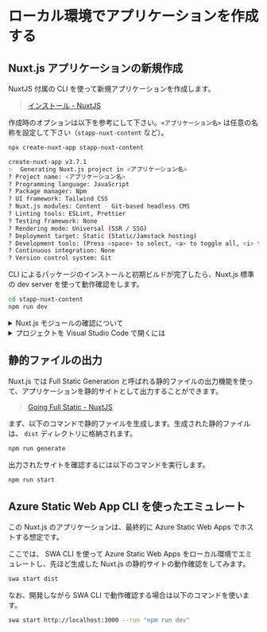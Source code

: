 # ローカル環境でアプリケーションを作成する

## Nuxt.js アプリケーションの新規作成

NuxtJS 付属の CLI を使って新規アプリケーションを作成します。

> [インストール - NuxtJS](https://ja.nuxtjs.org/docs/2.x/get-started/installation)

作成時のオプションは以下を参考にして下さい。`<アプリケーション名>` は任意の名称を設定して下さい（`stapp-nuxt-content` など）。

```sh
npx create-nuxt-app stapp-nuxt-content

create-nuxt-app v3.7.1
✨  Generating Nuxt.js project in <アプリケーション名>
? Project name: <アプリケーション名>
? Programming language: JavaScript
? Package manager: Npm
? UI framework: Tailwind CSS
? Nuxt.js modules: Content - Git-based headless CMS
? Linting tools: ESLint, Prettier
? Testing framework: None
? Rendering mode: Universal (SSR / SSG)
? Deployment target: Static (Static/Jamstack hosting)
? Development tools: (Press <space> to select, <a> to toggle all, <i> to invert selection)
? Continuous integration: None
? Version control system: Git
```

CLI によるパッケージのインストールと初期ビルドが完了したら、Nuxt.js 標準の dev server を使って動作確認をします。

```sh
cd stapp-nuxt-content
npm run dev
```

<details>
<summary>Nuxt.js モジュールの確認について</summary>
<br/>
このワークショップでは、のちに Nuxt Content を利用して作業を進めます。

`create-nuxt-app` コマンドでのプロジェクト作成の手順において、
```
? Nuxt.js modules: Content - Git-based headless CMS
```
で _Content_ が選択できていれば、 `package.json` および `nuxt.config.js` には以下のような設定が含まれています。

package.json
```json:package.json
...
  "dependencies": {
    "@nuxt/content": "^1.14.0",
...
```

nuxt.config.js
```js:nuxt.config.js
...
  // Modules: https://go.nuxtjs.dev/config-modules
  modules: [
    // https://go.nuxtjs.dev/content
    '@nuxt/content',
  ],
...
```

もしこれらが記載されていない場合は、再度 `create-nuxt-app` コマンドを実行してプロジェクトを作成し直してください。（ `@nuxt/content` はそれ自体を `npm install` で導入することもできますが、サンプルコードなども手動で設定しなければならないため、この時点ではプロジェクトを作成しなおした方がよいでしょう。）

</details>

<details>
<summary>プロジェクトを Visual Studio Code で開くには</summary>
<br/>

このプロジェクトを Visual Studio Code で開き、移行の操作を付属のターミナルで行うこともできます。

下記のように `code` コマンドを利用したり、Visual Studio Code を起動してメニューの「File」>「Open Folder...」からプロジェクトのディレクトリ開くことができます。

```sh
# カレントディレクトリを Visual Studio Code で開く
code .
```

</details>

## 静的ファイルの出力

Nuxt.js では Full Static Generation と呼ばれる静的ファイルの出力機能を使って、アプリケーションを静的サイトとして出力することができます。

> [Going Full Static - NuxtJS](https://ja.nuxtjs.org/blog/going-full-static)

まず、以下のコマンドで静的ファイルを生成します。生成された静的ファイルは、 `dist` ディレクトリに格納されます。

```sh
npm run generate
```

出力されたサイトを確認するには以下のコマンドを実行します。

```sh
npm run start
```

## Azure Static Web App CLI を使ったエミュレート

この Nuxt.js のアプリケーションは、最終的に Azure Static Web Apps でホストする想定です。

ここでは、 SWA CLI を使って Azure Static Web Apps をローカル環境でエミュレートし、先ほど生成した Nuxt.js の静的サイトの動作確認をしてみます。

```sh
swa start dist
```

なお、開発しながら SWA CLI で動作確認する場合は以下のコマンドを使います。

```sh
swa start http://localhost:3000 --run "npm run dev"
```
